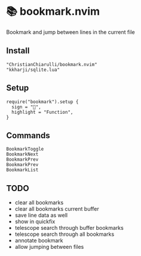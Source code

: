 # 📚 bookmark.nvim
Bookmark and jump between lines in the current file

## Install

```
"ChristianChiarulli/bookmark.nvim"
"kkharji/sqlite.lua"
```

## Setup

```
require("bookmark").setup {
  sign = "",
  highlight = "Function",
}
```

## Commands

```
BookmarkToggle
BookmarkNext
BookmarkPrev
BookmarkPrev
BookmarkList
```

## TODO

- clear all bookmarks
- clear all bookmarks current buffer
- save line data as well
- show in quickfix
- telescope search through buffer bookmarks
- telescope search through all bookmarks
- annotate bookmark
- allow jumping between files
